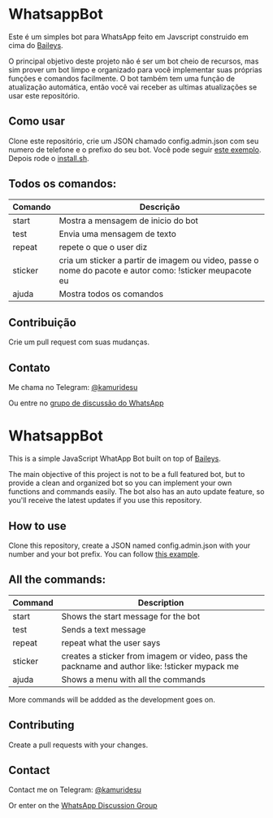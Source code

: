 #  WhatsappBot

Este é um simples bot para WhatsApp feito em Javscript construido em cima do [Baileys](https://github.com/adiwajshing/Baileys).

O principal objetivo deste projeto não é ser um bot cheio de recursos, mas sim prover um bot limpo e organizado para você implementar suas próprias funções e comandos facilmente. O bot também tem uma função de atualização automática, então você vai receber as ultimas atualizações se usar este repositório.

## Como usar
Clone este repositório, crie um JSON chamado config.admin.json com seu numero de telefone e o prefixo do seu bot. Você pode seguir [este exemplo](https://github.com/kamuridesu/js-bot/blob/main/example.config.admin.json). Depois rode o [install.sh](https://raw.githubusercontent.com/kamuridesu/WhatsappBot/main/install.sh).

## Todos os comandos:
| Comando | Descrição                         |
|---------|-------------------------------------|
| start   | Mostra a mensagem de inicio do bot |
| test    | Envia uma mensagem de texto                |
| repeat  |  repete o que o user diz |
| sticker  |  cria um sticker a partir de imagem ou video, passe o nome do pacote e autor como: !sticker meupacote eu |
| ajuda    |  Mostra todos os comandos |

## Contribuição
Crie um pull request com suas mudanças.

## Contato
Me chama no Telegram: [@kamuridesu](https://t.me/kamuridesu)

Ou entre no [grupo de discussão do WhatsApp](https://chat.whatsapp.com/FCIGqV5RehW2wgalxZ4KDm)


#  WhatsappBot

This is a simple JavaScript WhatApp Bot built on top of [Baileys](https://github.com/adiwajshing/Baileys).

The main objective of this project is not to be a full featured bot, but to provide a clean and organized bot so you can implement your own functions and commands easily. The bot also has an auto update feature, so you'll receive the latest updates if you use this repository. 

## How to use
Clone this repository, create a JSON named config.admin.json with your number and your bot prefix. You can follow [this example](https://github.com/kamuridesu/js-bot/blob/main/example.config.admin.json).

## All the commands:
| Command | Description                         |
|---------|-------------------------------------|
| start   | Shows the start message for the bot |
| test    | Sends a text message                |
| repeat  |  repeat what the user says |
| sticker  |  creates a sticker from imagem or video, pass the packname and author like: !sticker mypack me |
| ajuda    |  Shows a menu with all the commands |

More commands will be addded as the development goes on.

## Contributing
Create a pull requests with your changes.

## Contact
Contact me on Telegram: [@kamuridesu](https://t.me/kamuridesu)

Or enter on the [WhatsApp Discussion Group](https://chat.whatsapp.com/FCIGqV5RehW2wgalxZ4KDm)
